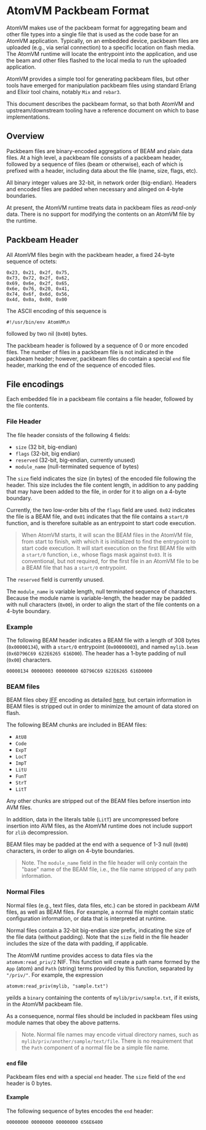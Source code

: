 <!--
 Copyright 2020 Fred Dushin <fred@dushin.net>

 SPDX-License-Identifier: Apache-2.0 OR LGPL-2.1-or-later
-->

# AtomVM Packbeam Format

AtomVM makes use of the packbeam format for aggregating beam and other file types into a single file that is used as the code base for an AtomVM application.  Typically, on an embedded device, packbeam files are uploaded (e.g., via serial connection) to a specific location on flash media.  The AtomVM runtime will locate the entrypoint into the application, and use the beam and other files flashed to the local media to run the uploaded application.

AtomVM provides a simple tool for generating packbeam files, but other tools have emerged for manipulation packbeam files using standard Erlang and Elixir tool chains, notably `Mix` and `rebar3`.

This document describes the packbeam format, so that both AtomVM and upstream/downstream tooling have a reference document on which to base implementations.

## Overview

Packbeam files are binary-encoded aggregations of BEAM and plain data files.  At a high level, a packbeam file consists of a packbeam header, followed by a sequence of files (beam or otherwise), each of which is prefixed with a header, including data about the file (name, size, flags, etc).

All binary integer values are 32-bit, in network order (big-endian).  Headers and encoded files are padded when necessary and alinged on 4-byte boundaries.

At present, the AtomVM runtime treats data in packbeam files as _read-only_ data.  There is no support for modifying the contents on an AtomVM file by the runtime.

## Packbeam Header

All AtomVM files begin with the packbeam header, a fixed 24-byte sequence of octets:

    0x23, 0x21, 0x2f, 0x75,
    0x73, 0x72, 0x2f, 0x62,
    0x69, 0x6e, 0x2f, 0x65,
    0x6e, 0x76, 0x20, 0x41,
    0x74, 0x6f, 0x6d, 0x56,
    0x4d, 0x0a, 0x00, 0x00

The ASCII encoding of this sequence is

    #!/usr/bin/env AtomVM\n

followed by two nil (`0x00`) bytes.

The packbeam header is followed by a sequence of 0 or more encoded files.  The number of files in a packbeam file is not indicated in the packbeam header; however, packbeam files do contain a special `end` file header, marking the end of the sequence of encoded files.

## File encodings

Each embedded file in a packbeam file contains a file header, followed by the file contents.

### File Header

The file header consists of the following 4 fields:

* `size` (32 bit, big-endian)
* `flags` (32-bit, big endian)
* `reserved` (32-bit, big-endian, currently unused)
* `module_name` (null-terminated sequence of bytes)

The `size` field indicates the size (in bytes) of the encoded file following the header.  This size includes the file content length, in addition to any padding that may have been added to the file, in order for it to align on a 4-byte boundary.

Currently, the two low-order bits of the `flags` field are used.  `0x02` indicates the file is a BEAM file, and `0x01` indicates that the file contains a `start/0` function, and is therefore suitable as an entrypoint to start code execution.

> When AtomVM starts, it will scan the BEAM files in the AtomVM file, from start to finish, with which it is initialized to find the entrypoint to start code execution.  It will start execution on the first BEAM file with a `start/0` function, i.e., whose flags mask against `0x03`.  It is conventional, but not required, for the first file in an AtomVM file to be a BEAM file that has a `start/0` entrypoint.

The `reserved` field is currently unused.

The `module_name` is variable length, null terminated sequence of characters.  Because the module name is variable-length, the header may be padded with null characters (`0x00`), in order to align the start of the file contents on a 4-byte boundary.

### Example

The following BEAM header indicates a BEAM file with a length of 308 bytes (`0x00000134`), with a `start/0` entrypoint (`0x00000003`), and named `mylib.beam` (`0x6D796C69 622E6265 616D00`).  The header has a 1-byte padding of null (`0x00`) characters.

    00000134 00000003 00000000 6D796C69 622E6265 616D0000

### BEAM files

BEAM files obey <a href="https://en.wikipedia.org/wiki/Interchange_File_Format">IFF</a> encoding as detailed <a href="http://www.erlang.se/~bjorn/beam_file_format.html">here</a>, but certain information in BEAM files is stripped out in order to minimize the amount of data stored on flash.

The following BEAM chunks are included in BEAM files:

* `AtU8`
* `Code`
* `ExpT`
* `LocT`
* `ImpT`
* `LitU`
* `FunT`
* `StrT`
* `LitT`

Any other chunks are stripped out of the BEAM files before insertion into AVM files.

In addition, data in the literals table (`LitT`) are uncompressed before insertion into AVM files, as the AtomVM runtime does not include support for `zlib` decompression.

BEAM files may be padded at the end with a sequence of 1-3 null (`0x00`) characters, in order to align on 4-byte boundaries.

> Note.  The `module_name` field in the file header will only contain the "base" name of the BEAM file, i.e., the file name stripped of any path information.

### Normal Files

Normal files (e.g., text files, data files, etc.) can be stored in packbeam AVM files, as well as BEAM files.  For example, a normal file might contain static configuration information, or data that is interpreted at runtime.

Normal files contain a 32-bit big-endian size prefix, indicating the size of the file data (without padding).  Note that the `size` field in the file header includes the size of the data with padding, if applicable.

The AtomVM runtime provides access to data files via the `atomvm:read_priv/2` NIF.  This function will create a path name formed by the `App` (atom) and `Path` (string) terms provided by this function, separated by `"/priv/"`.  For example, the expression

    atomvm:read_priv(mylib, "sample.txt")

yeilds a `binary` containing the contents of `mylib/priv/sample.txt`, if it exists, in the AtomVM packbeam file.

As a consequence, normal files should be included in packbeam files using module names that obey the above patterns.

> Note. Normal file names may encode virtual directory names, such as `mylib/priv/another/sample/text/file`.  There is no requirement that the `Path` component of a normal file be a simple file name.

### `end` file

Packbeam files end with a special `end` header.  The `size` field of the `end` header is 0 bytes.

#### Example

The following sequence of bytes encodes the `end` header:

    00000000 00000000 00000000 656E6400
